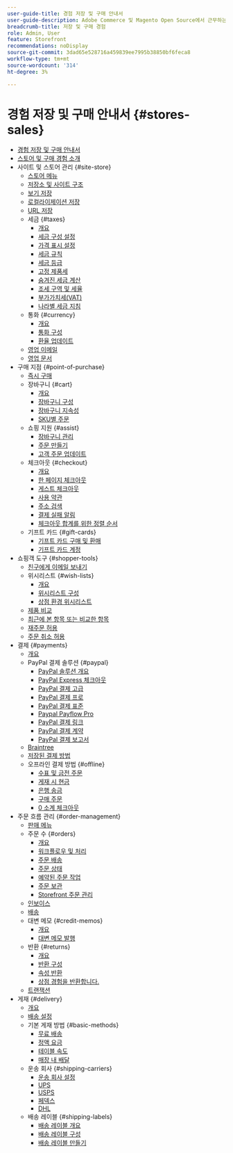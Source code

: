 ```yaml
---
user-guide-title: 경험 저장 및 구매 안내서
user-guide-description: Adobe Commerce 및 Magento Open Source에서 근무하는 사이트 관리자, 고객 서비스 에이전트 및 영업 관리자를 위한 포괄적인 정보입니다.
breadcrumb-title: 저장 및 구매 경험
role: Admin, User
feature: Storefront
recommendations: noDisplay
source-git-commit: 3dad65e528716a459839ee7995b38850bf6feca8
workflow-type: tm+mt
source-wordcount: '314'
ht-degree: 3%

---
```



# 경험 저장 및 구매 안내서 {#stores-sales}

+ [경험 저장 및 구매 안내서](guide-overview.md)
+ [스토어 및 구매 경험 소개](introduction.md)
+ 사이트 및 스토어 관리 {#site-store}
   + [스토어 메뉴](stores-menu.md)
   + [저장소 및 사이트 구조](stores.md)
   + [보기 저장](store-views.md)
   + [로컬라이제이션 저장](store-localize.md)
   + [URL 저장](store-urls.md)
   + 세금 {#taxes}
      + [개요](taxes.md)
      + [세금 구성 설정](tax-settings-general.md)
      + [가격 표시 설정](display-settings.md)
      + [세금 규칙](tax-rules.md)
      + [세금 등급](tax-class.md)
      + [고정 제품세](fixed-product-tax.md)
      + [숨겨진 세금 계산](hidden-tax-calculation.md)
      + [조세 구역 및 세율](tax-zones-rates.md)
      + [부가가치세(VAT)](vat.md)
      + [나라별 세금 지침](international-tax-guidelines.md)
   + 통화 {#currency}
      + [개요](currency.md)
      + [통화 구성](currency-configuration.md)
      + [환율 업데이트](currency-update.md)
   + [영업 이메일](sales-email.md)
   + [영업 문서](sales-documents.md)
+ 구매 지점 {#point-of-purchase}
   + [즉시 구매](checkout-instant-purchase.md)
   + 장바구니 {#cart}
      + [개요](cart.md)
      + [장바구니 구성](cart-configuration.md)
      + [장바구니 지속성](cart-persistent.md)
      + [SKU별 주문](order-by-sku.md)
   + 쇼핑 지원 {#assist}
      + [장바구니 관리](shopping-assisted-cart-manage.md)
      + [주문 만들기](customer-account-create-order.md)
      + [고객 주문 업데이트](order-update.md)
   + 체크아웃 {#checkout}
      + [개요](checkout-process.md)
      + [한 페이지 체크아웃](checkout-one-page.md)
      + [게스트 체크아웃](checkout-guest.md)
      + [사용 약관](terms-and-conditions.md)
      + [주소 검색](checkout-address-search.md)
      + [결제 실패 알림](checkout-payment-failed-emails.md)
      + [체크아웃 합계를 위한 정렬 순서](checkout-totals-sort-order.md)
   + 기프트 카드 {#gift-cards}
      + [기프트 카드 구매 및 환매](product-gift-card-workflow.md)
      + [기프트 카드 계정](product-gift-card-accounts.md)
+ 쇼핑객 도구 {#shopper-tools}
   + [친구에게 이메일 보내기](email-a-friend.md)
   + 위시리스트 {#wish-lists}
      + [개요](wishlists.md)
      + [위시리스트 구성](wishlist-configuration.md)
      + [상점 환경 위시리스트](wishlist-storefront.md)
   + [제품 비교](product-compare.md)
   + [최근에 본 항목 또는 비교한 항목](products-viewed-compared.md)
   + [재주문 허용](reorders-allow.md)
   + [주문 취소 허용](cancel-allow.md)
+ 결제 {#payments}
   + [개요](payments.md)
   + PayPal 결제 솔루션 {#paypal}
      + [PayPal 솔루션 개요](paypal.md)
      + [PayPal Express 체크아웃](paypal-express-checkout.md)
      + [PayPal 결제 고급](paypal-payments-advanced.md)
      + [PayPal 결제 프로](paypal-payments-pro.md)
      + [PayPal 결제 표준](paypal-payments-standard.md)
      + [Paypal Payflow Pro](paypal-payflow-pro.md)
      + [PayPal 결제 링크](paypal-payflow-link.md)
      + [PayPal 결제 계약](paypal-billing-agreements.md)
      + [PayPal 결제 보고서](paypal-settlement-reports.md)
   + [Braintree](braintree.md)
   + [저장된 결제 방법](stored-payment-methods.md)
   + 오프라인 결제 방법 {#offline}
      + [수표 및 금전 주문](check-money-order.md)
      + [게재 시 현금](cash-on-delivery.md)
      + [은행 송금](bank-transfer.md)
      + [구매 주문](purchase-order.md)
      + [0 소계 체크아웃](zero-subtotal-checkout.md)
+ 주문 흐름 관리 {#order-management}
   + [판매 메뉴](sales-menu.md)
   + 주문 수 {#orders}
      + [개요](orders.md)
      + [워크플로우 및 처리](order-processing.md)
      + [주문 배송](order-ship.md)
      + [주문 상태](order-status.md)
      + [예약된 주문 작업](order-scheduled-operations.md)
      + [주문 보관](order-archive.md)
      + [Storefront 주문 관리](orders-storefront.md)
   + [인보이스](invoices.md)
   + [배송](shipments.md)
   + 대변 메모 {#credit-memos}
      + [개요](credit-memos.md)
      + [대변 메모 발행](credit-memo-create.md)
   + 반환 {#returns}
      + [개요](returns.md)
      + [반환 구성](rma-configure.md)
      + [속성 반환](attributes-returns.md)
      + [상점 경험을 반환합니다.](rma-customer-experience.md)
   + [트랜잭션](transactions.md)
+ 게재 {#delivery}
   + [개요](delivery.md)
   + [배송 설정](shipping-settings.md)
   + 기본 게재 방법 {#basic-methods}
      + [무료 배송](shipping-free.md)
      + [정액 요금](shipping-flat-rate.md)
      + [테이블 속도](shipping-table-rate.md)
      + [매장 내 배달](shipping-in-store-delivery.md)
   + 운송 회사 {#shipping-carriers}
      + [운송 회사 설정](carriers.md)
      + [UPS](ups.md)
      + [USPS](usps.md)
      + [페덱스](fedex.md)
      + [DHL](dhl.md)
   + 배송 레이블 {#shipping-labels}
      + [배송 레이블 개요](shipping-labels.md)
      + [배송 레이블 구성](shipping-label-configure.md)
      + [배송 레이블 만들기](shipping-label-create.md)
